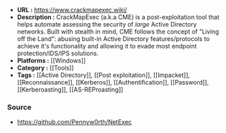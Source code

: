 - **URL :** https://www.crackmapexec.wiki/
- **Description :** CrackMapExec (a.k.a CME) is a post-exploitation tool that helps automate assessing the security of _large_ Active Directory networks. Built with stealth in mind, CME follows the concept of "Living off the Land": abusing built-in Active Directory features/protocols to achieve it's functionality and allowing it to evade most endpoint protection/IDS/IPS solutions.
- **Platforms :** [[Windows]]
- **Category :** [[Tools]]
- **Tags :** [[Active Directory]], [[Post exploitation]], [[Impacket]], [[Reconnaissance]], [[Kerberos]], [[Authentification]], [[Password]], [[Kerberoasting]], [[AS-REProasting]]

### Source
- https://github.com/Pennyw0rth/NetExec